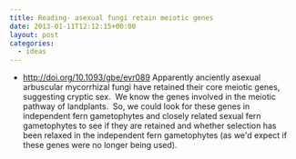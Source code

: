 ```yaml
---
title: Reading- asexual fungi retain meiotic genes
date: 2013-01-11T12:12:15+00:00
layout: post
categories:
  - ideas
---
```

  * <http://doi.org/10.1093/gbe/evr089> Apparently anciently asexual arbuscular mycorrhizal fungi have retained their core meiotic genes, suggesting cryptic sex.  We know the genes involved in the meiotic pathway of landplants.  So, we could look for these genes in independent fern gametophytes and closely related sexual fern gametophytes to see if they are retained and whether selection has been relaxed in the independent fern gametophytes (as we'd expect if these genes were no longer being used).
